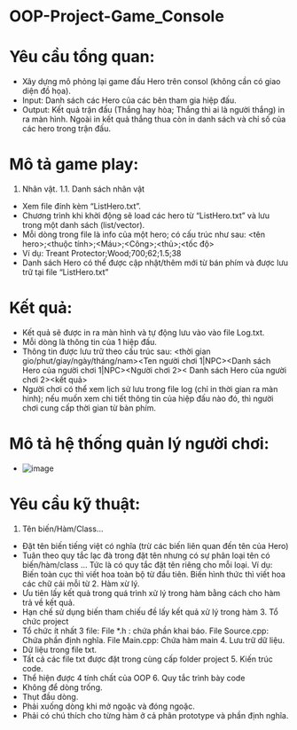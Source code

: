 # OOP-Project-Game_Console
# Yêu cầu tổng quan:
- Xây dựng mô phỏng lại game đấu Hero trên consol (không cần có giao diện đồ họa).
- Input: Danh sách các Hero của các bên tham gia hiệp đấu.
- Output: Kết quả trận đấu (Thắng hay hòa; Thắng thì ai là người thắng) in ra màn hình. Ngoài in kết quả thắng thua còn in danh sách và chỉ số của các hero trong trận đấu.
# Mô tả game play:
  1.	Nhân vật.
    1.1.	Danh sách nhân vật
- Xem file đính kèm “ListHero.txt”.
- Chương trình khi khời động sẽ load các hero từ “ListHero.txt” và lưu trong một danh sách (list/vector).
- Mỗi dòng trong file là info của một hero; có cấu trúc như sau:
      <tên hero>;<thuộc tính>;<Máu>;<Công>;<thủ>;<tốc độ>
- Ví dụ: Treant Protector;Wood;700;62;1.5;38
- Danh sách Hero có thể được cập nhật/thêm mới từ bán phím và được lưu trữ tại file “ListHero.txt”
# Kết quả:
- Kết quả sẽ được in ra màn hình và tự động lưu vào vào file Log.txt.
- Mỗi dòng là thông tin của 1 hiệp đấu.
-	Thông tin được lưu trữ theo cấu trúc sau: <thời gian gio/phut/giay/ngày/tháng/nam><Ten người chơi 1|NPC><Danh sách Hero của người chơi 1|NPC><Người chơi 2>< Danh sách Hero của người chơi 2><kết quả>
-	Người chơi có thể xem lịch sử lưu trong file log (chỉ in thời gian ra màn hinh); nếu muốn xem chi tiết thông tin của hiệp đấu nào đó, thì người chơi cung cấp thời gian từ bàn phím.
# Mô tả hệ thống quản lý người chơi:
- ![image](https://github.com/tienanhjkl/OOP-Project-Game_Console/assets/69162614/17360c6b-801e-4769-bff5-9726d3af9def)

# Yêu cầu kỹ thuật:
  1.	Tên biến/Hàm/Class…
- Đặt tên biến tiếng việt có nghĩa (trừ các biến liên quan đến tên của Hero)
- Tuân theo quy tắc lạc đà trong đặt tên nhưng có sự phân loại tên có biến/hàm/class … Tức là có quy tắc đặt tên riêng cho mỗi loại.
Ví dụ:
    Biến toàn cục thì viết hoa toàn bộ từ đầu tiên.
    Biến hình thức thì viết hoa các chữ cái mỗi từ
  2.	Hàm xừ lý.
- Ưu tiên lấy kết quả trong quá trình xử lý trong hàm bằng cách cho hàm trả về kết quả.
- Hạn chế sử dụng biến tham chiếu đề lấy kết quả xử lý trong hàm
  3.	Tổ chức project
- Tổ chức ít nhất 3 file:
  File *.h : chứa phần khai báo.
  File Source.cpp: Chứa phần định nghĩa.
  File Main.cpp: Chứa hàm main
  4.	Lưu trữ dữ liệu.
- Dữ liệu trong file txt.
- Tất cả các file txt được đặt trong cùng cấp folder project
  5.	Kiến trúc code.
- Thể hiện được 4 tính chất của OOP
  6.	Quy tắc trình bày code
-	Không để dòng trống.
-	Thụt đầu dòng.
-	Phải xuống dòng khi mở ngoặc và đóng ngoặc.
-	Phải có chú thích cho từng hàm ở cả phân prototype và phần định nghĩa.
